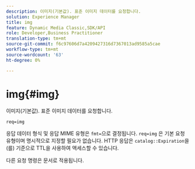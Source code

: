 ```yaml
---
description: 이미지(기본값). 표준 이미지 데이터를 요청합니다.
solution: Experience Manager
title: img
feature: Dynamic Media Classic,SDK/API
role: Developer,Business Practitioner
translation-type: tm+mt
source-git-commit: f6c97606d7a4209427316d7367013ad9585a5cae
workflow-type: tm+mt
source-wordcount: '63'
ht-degree: 0%

---
```



# img{#img}

이미지(기본값). 표준 이미지 데이터를 요청합니다.

`req=img`

응답 데이터 형식 및 응답 MIME 유형은 `fmt=`으로 결정됩니다. `req=img` 은 기본 요청 유형이며 명시적으로 지정할 필요가 없습니다. HTTP 응답은 `catalog::Expiration`을(를) 기준으로 TTL을 사용하여 액세스할 수 있습니다.

다른 요청 명령은 문서로 적용됩니다.
